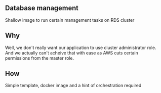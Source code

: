## Database management
Shallow image to run certain management tasks on RDS cluster

## Why
Well, we don't really want our application to use cluster administrator role. And we actually can't acheive that with ease as AWS cuts certain permissions from the master role.

## How
Simple template, docker image and a hint of orchestration required
